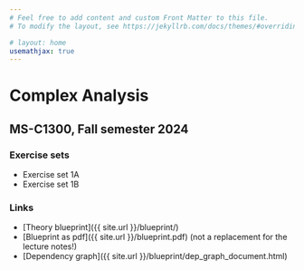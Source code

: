 ```yaml
---
# Feel free to add content and custom Front Matter to this file.
# To modify the layout, see https://jekyllrb.com/docs/themes/#overriding-theme-defaults

# layout: home
usemathjax: true
---
```


# Complex Analysis

## MS-C1300, Fall semester 2024

### Exercise sets

* Exercise set 1A
* Exercise set 1B

### Links

* [Theory blueprint]({{ site.url }}/blueprint/)
* [Blueprint as pdf]({{ site.url }}/blueprint.pdf) (not a replacement for the lecture notes!)
* [Dependency graph]({{ site.url }}/blueprint/dep_graph_document.html)
